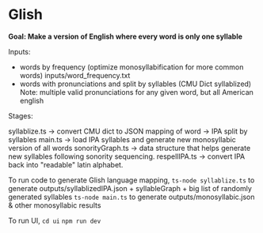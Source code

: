 # Glish

**Goal: Make a version of English where every word is only one syllable**

Inputs:

- words by frequency (optimize monosyllabification for more common words)
  inputs/word_frequency.txt
- words with pronunciations and split by syllables (CMU Dict syllablized)
  Note: multiple valid pronunciations for any given word,
  but all American english

Stages:

syllablize.ts -> convert CMU dict to JSON mapping of word -> IPA split by syllables
main.ts -> load IPA syllables and generate new monosyllabic version of all words
sonorityGraph.ts -> data structure that helps generate new syllables following sonority sequencing.
respellIPA.ts -> convert IPA back into "readable" latin alphabet.

To run code to generate Glish language mapping,
`ts-node syllablize.ts` to generate outputs/syllablizedIPA.json + syllableGraph + big list of randomly generated syllables
`ts-node main.ts` to generate outputs/monosyllabic.json & other monosyllabic results

To run UI,
`cd ui`
`npm run dev`
